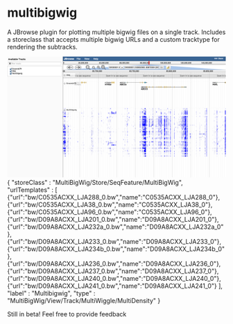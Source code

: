 # multibigwig

A JBrowse plugin for plotting multiple bigwig files on a single track. Includes a storeclass
that accepts multiple bigwig URLs and a custom tracktype for rendering the subtracks.


![](img/out.png)
      {
         "storeClass" : "MultiBigWig/Store/SeqFeature/MultiBigWig",
         "urlTemplates" : [
            {"url":"bw/C0535ACXX_LJA288_0.bw","name":"C0535ACXX_LJA288_0"},
            {"url":"bw/C0535ACXX_LJA38_0.bw","name":"C0535ACXX_LJA38_0"},
            {"url":"bw/C0535ACXX_LJA96_0.bw","name":"C0535ACXX_LJA96_0"},
            {"url":"bw/D09A8ACXX_LJA201_0.bw","name":"D09A8ACXX_LJA201_0"},
            {"url":"bw/D09A8ACXX_LJA232a_0.bw","name":"D09A8ACXX_LJA232a_0"},
            {"url":"bw/D09A8ACXX_LJA233_0.bw","name":"D09A8ACXX_LJA233_0"},
            {"url":"bw/D09A8ACXX_LJA234b_0.bw","name":"D09A8ACXX_LJA234b_0"},
            {"url":"bw/D09A8ACXX_LJA236_0.bw","name":"D09A8ACXX_LJA236_0"},
            {"url":"bw/D09A8ACXX_LJA237_0.bw","name":"D09A8ACXX_LJA237_0"},
            {"url":"bw/D09A8ACXX_LJA240_0.bw","name":"D09A8ACXX_LJA240_0"},
            {"url":"bw/D09A8ACXX_LJA241_0.bw","name":"D09A8ACXX_LJA241_0"}
         ],
         "label" : "Multibigwig",
         "type" : "MultiBigWig/View/Track/MultiWiggle/MultiDensity"
      }


Still in beta! Feel free to provide feedback
